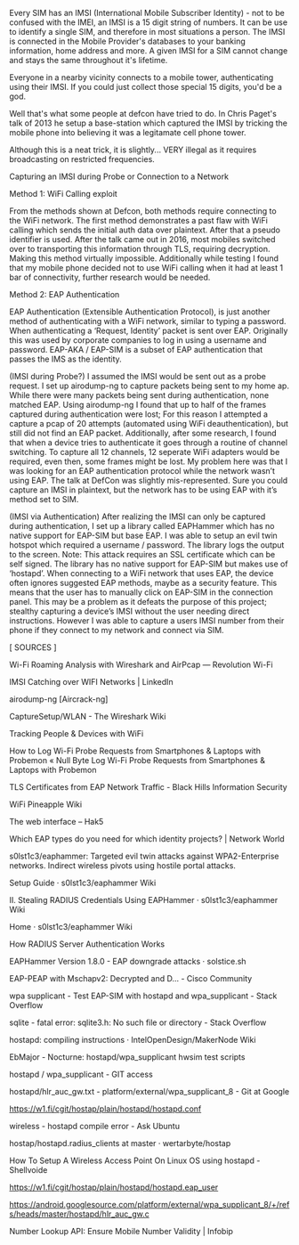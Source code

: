 Every SIM has an IMSI (International Mobile Subscriber Identity) - not to be confused with the IMEI, an IMSI is a 15 digit string of numbers. It can be use to identify a single SIM, and therefore in most situations a person. The IMSI is connected in the Mobile Provider's databases to your banking information, home address and more. A given IMSI for a SIM cannot change and stays the same throughout it's lifetime. 

Everyone in a nearby vicinity connects to a mobile tower, authenticating using their IMSI. If you could just collect those special 15 digits, you'd be a god.

Well that's what some people at defcon have tried to do. In Chris Paget's talk of 2013 he setup a base-station which captured the IMSI by tricking the mobile phone into believing it was a legitamate cell phone tower.

Although this is a neat trick, it is slightly... VERY illegal as it requires broadcasting on restricted frequencies.

Capturing an IMSI during Probe or Connection to a Network

Method 1: WiFi Calling exploit

From the methods shown at Defcon, both methods require connecting to the WiFi network. The first method demonstrates a past flaw with WiFi calling which sends the initial auth data over plaintext. After that a pseudo identifier is used. After the talk came out in 2016, most mobiles switched over to transporting this information through TLS, requiring decryption. Making this method virtually impossible. Additionally while testing I found that my mobile phone decided not to use WiFi calling when it had at least 1 bar of connectivity, further research would be needed.

Method 2: EAP Authentication

EAP Authentication (Extensible Authentication Protocol), is just another method of authenticating with a WiFi network, similar to typing a password. When authenticating a ‘Request, Identity’ packet is sent over EAP. Originally this was used by corporate companies to log in using a username and password. EAP-AKA / EAP-SIM is a subset of EAP authentication that passes the IMS as the identity. 

(IMSI during Probe?) I assumed the IMSI would be sent out as a probe request. I set up airodump-ng to capture packets being sent to my home ap. While there were many packets being sent during authentication, none matched EAP. Using airodump-ng I found that up to half of the frames captured during authentication were lost; For this reason I attempted a capture a pcap of 20 attempts (automated using WiFi deauthentication), but still did not find an EAP packet. Additionally, after some research, I found that when a device tries to authenticate it goes through a routine of channel switching. To capture all 12 channels, 12 seperate WiFi adapters would be required, even then, some frames might be lost. My problem here was that I was looking for an EAP authentication protocol while the network wasn’t using EAP.
The talk at DefCon was slightly mis-represented. Sure you could capture an IMSI in plaintext, but the network has to be using EAP with it’s method set to SIM. 

(IMSI via Authentication) After realizing the IMSI can only be captured during authentication, I set up a library called EAPHammer which has no native support for EAP-SIM but base EAP. I was able to setup an evil twin hotspot which required a username / password. The library logs the output to the screen. Note: This attack requires an SSL certificate which can be self signed. The library has no native support for EAP-SIM but makes use of ‘hostapd’.
When connecting to a WiFi network that uses EAP, the device often ignores suggested EAP methods, maybe as a security feature. This means that the user has to manually click on EAP-SIM in the connection panel. This may be a problem as it defeats the purpose of this project; stealthy capturing a device’s IMSI without the user needing direct instructions. However I was able to capture a users IMSI number from their phone if they connect to my network and connect via SIM.

[ SOURCES ]

Wi-Fi Roaming Analysis with Wireshark and AirPcap — Revolution Wi-Fi

IMSI Catching over WIFI Networks | LinkedIn

airodump-ng [Aircrack-ng]

CaptureSetup/WLAN - The Wireshark Wiki

Tracking People & Devices with WiFi

How to Log Wi-Fi Probe Requests from Smartphones & Laptops with Probemon « Null Byte Log Wi-Fi Probe Requests from Smartphones & Laptops with Probemon

TLS Certificates from EAP Network Traffic - Black Hills Information Security

WiFi Pineapple Wiki

The web interface – Hak5

Which EAP types do you need for which identity projects? | Network World

s0lst1c3/eaphammer: Targeted evil twin attacks against WPA2-Enterprise networks. Indirect wireless pivots using hostile portal attacks.

Setup Guide · s0lst1c3/eaphammer Wiki

II. Stealing RADIUS Credentials Using EAPHammer · s0lst1c3/eaphammer Wiki

Home · s0lst1c3/eaphammer Wiki

How RADIUS Server Authentication Works

EAPHammer Version 1.8.0 - EAP downgrade attacks · solstice.sh

EAP-PEAP with Mschapv2: Decrypted and D... - Cisco Community

wpa supplicant - Test EAP-SIM with hostapd and wpa_supplicant - Stack Overflow

sqlite - fatal error: sqlite3.h: No such file or directory - Stack Overflow

hostapd: compiling instructions · IntelOpenDesign/MakerNode Wiki

EbMajor - Nocturne: hostapd/wpa_supplicant hwsim test scripts

hostapd / wpa_supplicant - GIT access

hostapd/hlr_auc_gw.txt - platform/external/wpa_supplicant_8 - Git at Google

https://w1.fi/cgit/hostap/plain/hostapd/hostapd.conf

wireless - hostapd compile error - Ask Ubuntu

hostap/hostapd.radius_clients at master · wertarbyte/hostap

How To Setup A Wireless Access Point On Linux OS using hostapd - Shellvoide

https://w1.fi/cgit/hostap/plain/hostapd/hostapd.eap_user

https://android.googlesource.com/platform/external/wpa_supplicant_8/+/refs/heads/master/hostapd/hlr_auc_gw.c

Number Lookup API: Ensure Mobile Number Validity | Infobip


